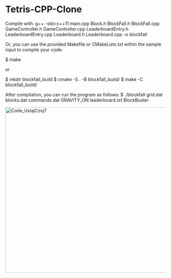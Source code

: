 # Tetris-CPP-Clone

Compile with:
g++ -std=c++11 main.cpp Block.h BlockFall.h BlockFall.cpp GameController.h GameController.cpp LeaderboardEntry.h LeaderboardEntry.cpp Leaderboard.h Leaderboard.cpp -o blockfall

Or, you can use the provided Makefile or CMakeLists.txt within the sample input to compile your
code:

$ make

or

$ mkdir blockfall_build
$ cmake -S . -B blockfall_build/
$ make -C blockfall_build/


After compilation, you can run the program as follows:
$ ./blockfall grid.dat blocks.dat commands.dat GRAVITY_ON leaderboard.txt BlockBuster

<img width="519" alt="Code_UxlajCznj7" src="https://github.com/bugrasimsek/Tetris-CPP-Clone/assets/73181218/04978184-4e50-4a7b-a41a-7809c2a7ec32">

